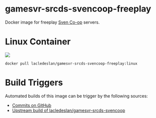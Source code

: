 # gamesvr-srcds-svencoop-freeplay
Docker image for freeplay [Sven Co-op](http://www.svencoop.com/) servers.

# Linux Container
[![](https://images.microbadger.com/badges/image/lacledeslan/gamesvr-srcds-svencoop-freeplay:linux.svg)](https://microbadger.com/images/lacledeslan/gamesvr-srcds-svencoop-freeplay:linux "Get your own image badge on microbadger.com")
```
docker pull lacledeslan/gamesvr-srcds-svencoop-freeplay:linux
```

# Build Triggers
Automated builds of this image can be trigger by the following sources:
* [Commits on GitHub](https://github.com/LacledesLAN/gamesvr-srcds-svencoop-freeplay)
* [Upstream build of lacledeslan/gamesvr-srcds-svencoop](https://hub.docker.com/r/lacledeslan/gamesvr-srcds-svencoop/)
